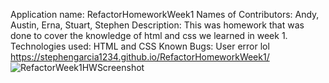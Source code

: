 Application name: RefactorHomeworkWeek1
Names of Contributors: Andy, Austin, Erna, Stuart, Stephen
Description: This was homework that was done to cover the knowledge of html and css we learned in week 1.
Technologies used: HTML and CSS
Known Bugs: User error lol
https://stephengarcia1234.github.io/RefactorHomeworkWeek1/
![RefactorWeek1HWScreenshot](https://user-images.githubusercontent.com/92559337/138577820-bf24c407-2e3a-4fcb-a186-65350f712aef.PNG)
